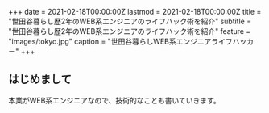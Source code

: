 +++
date = 2021-02-18T00:00:00Z
lastmod = 2021-02-18T00:00:00Z
title = "世田谷暮らし歴2年のWEB系エンジニアのライフハック術を紹介"
subtitle = "世田谷暮らし歴2年のWEB系エンジニアのライフハック術を紹介"
feature = "images/tokyo.jpg"
caption = "世田谷暮らしWEB系エンジニアライフハッカー"
+++

## はじめまして
本業がWEB系エンジニアなので、技術的なことも書いていきます。
